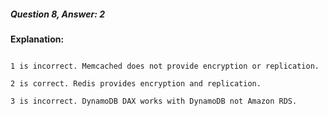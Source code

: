 ##### Question 8, Answer: 2


**Explanation:**


```

1 is incorrect. Memcached does not provide encryption or replication.

2 is correct. Redis provides encryption and replication.

3 is incorrect. DynamoDB DAX works with DynamoDB not Amazon RDS.

```

